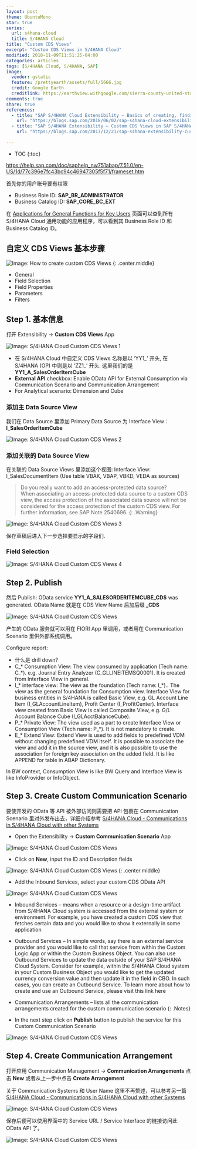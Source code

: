 ```yaml
---
layout: post
theme: UbuntuMono
star: true
series: 
  url: s4hana-cloud
  title: S/4HANA Cloud
title: "Custom CDS Views"
excerpt: "Custom CDS Views in S/4HANA Cloud"
modified: 2018-11-09T11:51:25-04:00
categories: articles
tags: [S/4HANA Cloud, S/4HANA, SAP]
image:
  vendor: gstatic
  feature: /prettyearth/assets/full/5666.jpg
  credit: Google Earth
  creditlink: https://earthview.withgoogle.com/sierra-county-united-states-5666
comments: true
share: true
references:
  - title: "SAP S/4HANA Cloud Extensibility – Basics of creating, finding and using OData service in Custom Business Objects and Custom CDS Views"
    url: "https://blogs.sap.com/2018/06/02/sap-s4hana-cloud-extensibility-basics-of-creating-finding-and-using-odata-service-in-custom-business-objects-and-custom-cds-views/"
  - title: "SAP S/4HANA Extensibility – Custom CDS Views in SAP S/4HANA Cloud and differences with SAP S/4HANA (OP)"
    url: "https://blogs.sap.com/2017/12/21/sap-s4hana-extensibility-custom-cds-views-in-sap-s4hana-cloud/"
    
---
```


* TOC
{:toc}

https://help.sap.com/doc/saphelp_nw751abap/7.51.0/en-US/1d/77c396e7fc43bc94c46947305f5f71/frameset.htm

首先你的用户账号要有权限

* Business Role ID: **SAP_BR_ADMINISTRATOR**
* Business Catalog ID: **SAP_CORE_BC_EXT**

在 [Applications for General Functions for Key Users](https://help.sap.com/viewer/f544846954f24b9183eddadcc41bdc3b/1811.500/en-US/e51ed7523f0744cba10877b6667216ee.html) 页面可以查到所有 S/4HANA Cloud 通用功能的应用程序，可以看到其 Business Role ID 和 Business Catalog ID。

## 自定义 CDS Views 基本步骤

![Image: How to create custom CDS Views](/images/s4hana/extensibility/how-to-create-custom-cds-views.png)
{: .center.middle}

* General
* Field Selection
* Field Properties
* Parameters
* Filters

## Step 1. 基本信息

打开 Extensibility -> **Custom CDS Views** App

![Image: S/4HANA Cloud Custom CDS Views 1](/images/s4hana/extensibility/s4hana-cloud-custom-cds-create2.png)

* 在 S/4HANA Cloud 中自定义 CDS Views 名称是以 ‘YY1_’ 开头, 在 S/4HANA (OP) 中则是以 ‘ZZ1_’ 开头. 这里我们的是 **YY1_A_SalesOrderItemCube**
* **External API** checkbox: Enable OData API for External Consumption via Communication Scenario and Communication Arrangement
* For Analytical scenario: Dimension and Cube

### 添加主 Data Source View

我们在 Data Source 里添加 Primary Data Source 为 Interface View：**I_SalesOrderItemCube**

![Image: S/4HANA Cloud Custom CDS Views 2](/images/s4hana/extensibility/s4hana-cloud-custom-cds-add-primary-data-source.png)

### 添加关联的 Data Source View

在关联的 Data Source Views 里添加这个视图:
Interface View: I_SalesDocumentItem (Use table VBAK, VBAP, VBKD, VEDA as sources)

> Do you really want to add an access-protected data source? <br>
When associating an access-protected data source to a custom CDS view, the access protection of the associated data source will not be considered for the access protection of the custom CDS view. For further information, see SAP Note 2540696.
{: .Warning}

![Image: S/4HANA Cloud Custom CDS Views 3](/images/s4hana/extensibility/s4hana-cloud-custom-cds-add-data-source.png)

保存草稿后进入下一步选择要显示的字段们.

### Field Selection

![Image: S/4HANA Cloud Custom CDS Views 4](/images/s4hana/extensibility/s4hana-cloud-custom-cds-field-selection.png)

## Step 2. Publish

然后 Publish: OData service **YY1_A_SALESORDERITEMCUBE_CDS** was generated. OData Name 就是在 CDS View Name 后加后缀 **_CDS**

![Image: S/4HANA Cloud Custom CDS Views](/images/s4hana/extensibility/s4hana-cloud-custom-cds-publish.png)

产生的 OData 服务就可以用在 FIORI App 里调用，或者用在 Communication Scenario 里供外部系统调用。

Configure report:

* 什么是 drill down?
* C_* Consumption View: The view consumed by application (Tech name: C_*). e.g. Journal Entry Analyzer (C_GLLINEITEMSQ0001). It is created from Interface View in general.
* I_* interface view: The view as the foundation (Tech name: I_*).. The view as the general foundation for Consumption view. Interface View for business entities in S/4HANA is called Basic View, e.g. GL Account Line Item (I_GLAccountLineItem), Profit Center (I_ProfitCenter). Interface view created from Basic View is called Composite View, e.g. G/L Account Balance Cube (I_GLAcctBalanceCube).
* P_* Private View: The view used as a part to create Interface View or Consumption View (Tech name: P_*). It is not mandatory to create.
* E_* Extend View: Extend View is used to add fields to predefined VDM without changing predefined VDM itself. It is possible to associate the view and add it in the source view, and it is also possible to use the association for foreign key association on the added field. It is like APPEND for table in ABAP Dictionary. 

In BW context, Consumption View is like BW Query and Interface View is like InfoProvider or InfoObject.

## Step 3. Create Custom Communication Scenario

要使开发的 OData 等 API 被外部访问则需要把 API 包裹在 Communication Scenario 里对外发布出去，详细介绍参考 [S/4HANA Cloud - Communications in S/4HANA Cloud with other Systems](/articles/s4hana-cloud-systems-communication/)

* Open the Extensibility -> **Custom Communication Scenario** App

![Image: S/4HANA Cloud Custom CDS Views](/images/s4hana/extensibility/custom-communication-scenarios.png)

* Click on **New**, input the ID and Description fields

![Image: S/4HANA Cloud Custom CDS Views](/images/s4hana/extensibility/custom-communication-scenarios-new.png)
{: .center.middle}

* Add the Inbound Services, select your custom CDS OData API

![Image: S/4HANA Cloud Custom CDS Views](/images/s4hana/extensibility/custom-communication-scenarios-add-service.png)

>
* Inbound Services – means when a resource or a design-time artifact from S/4HANA Cloud system is accessed from the external system or environment. For example, you have created a custom CDS view that fetches certain data and you would like to show it externally in some application
* Outbound Services – In simple words, say there is an external service provider and you would like to call that service from within the Custom Logic App or within the Custom Business Object. You can also use Outbound Services to update the data outside of your SAP S/4HANA Cloud System. Consider for example, within the S/4HANA Cloud system in your Custom Business Object you would like to get the updated currency conversion value and then update it in the field in CBO. In such cases, you can create an Outbound Service. To learn more about how to create and use an Outbound Service, please visit this link here
* Communication Arrangements – lists all the communication arrangements created for the custom communication scenario
{: .Notes}

* In the next step click on **Publish** button to publish the service for this Custom Communication Scenario

![Image: S/4HANA Cloud Custom CDS Views](/images/s4hana/extensibility/custom-communication-scenarios-publish.png)

## Step 4. Create Communication Arrangement

打开应用 Communication Management -> **Communication Arrangements** 点击 **New** 或者从上一步中点击 **Create Arrangement**

关于 Communication Systems 和 User Name 这里不再赘述，可以参考另一篇 [S/4HANA Cloud - Communications in S/4HANA Cloud with other Systems](/articles/s4hana-cloud-systems-communication/)

![Image: S/4HANA Cloud Custom CDS Views](/images/s4hana/extensibility/communication-arrangements.png)

保存后便可以使用界面中的 Service URL / Service Interface 的链接访问此 OData API 了。

![Image: S/4HANA Cloud Custom CDS Views](/images/s4hana/extensibility/custom-cds-odata.png)
